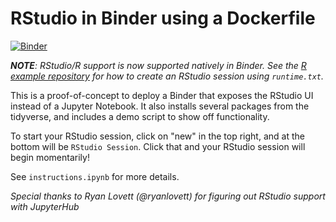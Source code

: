 # RStudio in Binder using a Dockerfile

[![Binder](http://mybinder.org/badge.svg)](http://mybinder.org/v2/gh/mrustl/dockerfile-rstudio/master)

***NOTE**: RStudio/R support is now supported natively in Binder. See the
[R example repository](https://github.com/binder-examples/r) for how to
create an RStudio session using `runtime.txt`.*

This is a proof-of-concept to deploy a Binder that exposes the
RStudio UI instead of a Jupyter Notebook. It also installs
several packages from the tidyverse, and includes a demo
script to show off functionality.

To start your RStudio session, click on "new" in the top right,
and at the bottom will be `RStudio Session`.
Click that and your RStudio session will begin momentarily!

See `instructions.ipynb` for more details.

*Special thanks to Ryan Lovett (@ryanlovett) for figuring out
RStudio support with JupyterHub*
